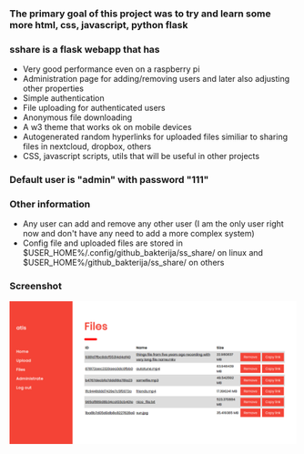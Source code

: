 ### The primary goal of this project was to try and learn some more html, css, javascript, python flask    
    
### sshare is a flask webapp that has
 - Very good performance even on a raspberry pi
 - Administration page for adding/removing users and later also adjusting other properties
 - Simple authentication
 - File uploading for authenticated users
 - Anonymous file downloading
 - A w3 theme that works ok on mobile devices
 - Autogenerated random hyperlinks for uploaded files similiar to sharing files in nextcloud, dropbox, others
 - CSS, javascript scripts, utils that will be useful in other projects

### Default user is "admin" with password "111"

### Other information
 - Any user can add and remove any other user (I am the only user right now and don't have any need to add a more complex system)
 - Config file and uploaded files are stored in $USER_HOME%/.config/github_bakterija/ss_share/ on linux and $USER_HOME%/github_bakterija/ss_share/ on others
 
 ### Screenshot
 ![ScreenShot](https://github.com/Bakterija/sshare/blob/master/doc/screenshot.png)
 

